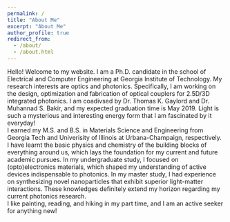 ```yaml
---
permalink: /
title: "About Me"
excerpt: "About Me"
author_profile: true
redirect_from: 
  - /about/
  - /about.html
---
```


Hello! Welcome to my website. I am a Ph.D. candidate in the school of Electrical and Computer Engineering at Georgia Institute of Technology. My research interests are optics and photonics. Specifically, I am working on the design, optimization and fabrication of optical couplers for 2.5D/3D integrated photonics. I am coadivsed by Dr. Thomas K. Gaylord and Dr. Muhannad S. Bakir, and my expected graduation time is May 2019. Light is such a mysterious and interesting energy form that I am fascinated by it everyday!<br/>
I earned my M.S. and B.S. in Materials Science and Engineering from Georgia Tech and Univerisity of Illinois at Urbana-Champaign, respectively. I have learnt the basic physics and chemistry of the building blocks of everything around us, which lays the foundation for my current and future academic pursues. In my undergraduate study, I focused on (opto)electronics materials, which shaped my understanding of active devices indispensable to photonics. In my master study, I had experience on synthesizing novel nanoparticles that exhibit superior light-matter interactions. These knowledges definitely extend my horizon regarding my current photonics research.<br/>
I like painting, reading, and hiking in my part time, and I am an active seeker for anything new!
